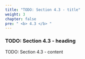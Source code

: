 ```yaml
---
title: "TODO: Section 4.3 - title"
weight: 3
chapter: false
pre: " <b> 4.3 </b> "
---
```


### TODO: Section 4.3 - heading

TODO: Section 4.3 - content

